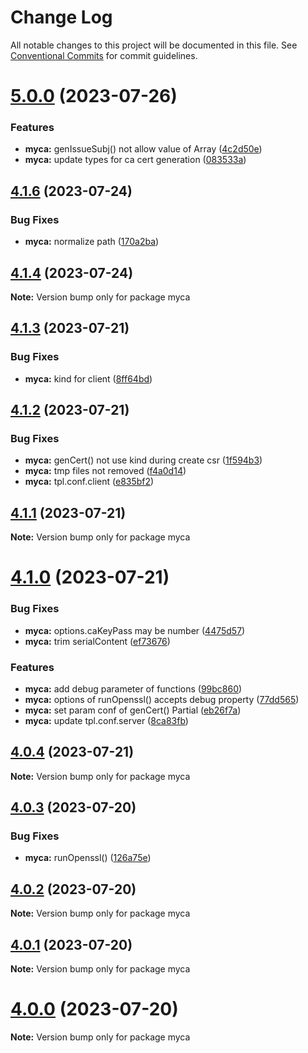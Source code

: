 # Change Log

All notable changes to this project will be documented in this file.
See [Conventional Commits](https://conventionalcommits.org) for commit guidelines.

# [5.0.0](https://github.com/waitingsong/node-myca/compare/v4.2.0...v5.0.0) (2023-07-26)


### Features

* **myca:** genIssueSubj() not allow value of Array ([4c2d50e](https://github.com/waitingsong/node-myca/commit/4c2d50eee1cefdbffe7d2050c5108b9bb5f04fe0))
* **myca:** update types for ca cert generation ([083533a](https://github.com/waitingsong/node-myca/commit/083533afb302827d26eaf7c3815f1035ad31637e))





## [4.1.6](https://github.com/waitingsong/node-myca/compare/v4.1.5...v4.1.6) (2023-07-24)


### Bug Fixes

* **myca:** normalize path ([170a2ba](https://github.com/waitingsong/node-myca/commit/170a2bae74fa5c99af270b527ee0337e094f0007))





## [4.1.4](https://github.com/waitingsong/node-myca/compare/v4.1.3...v4.1.4) (2023-07-24)

**Note:** Version bump only for package myca





## [4.1.3](https://github.com/waitingsong/node-myca/compare/v4.1.2...v4.1.3) (2023-07-21)


### Bug Fixes

* **myca:** kind for client ([8ff64bd](https://github.com/waitingsong/node-myca/commit/8ff64bdef05dc994b92507787aa021f36f45d8b1))





## [4.1.2](https://github.com/waitingsong/node-myca/compare/v4.1.1...v4.1.2) (2023-07-21)


### Bug Fixes

* **myca:** genCert() not use kind during create csr ([1f594b3](https://github.com/waitingsong/node-myca/commit/1f594b3570ea2e3ad1e3b691ba971359cfadab32))
* **myca:** tmp files not removed ([f4a0d14](https://github.com/waitingsong/node-myca/commit/f4a0d14aae62f7485853f66916ecdb7a00909455))
* **myca:** tpl.conf.client ([e835bf2](https://github.com/waitingsong/node-myca/commit/e835bf250f2a00317ecb4cee20ad9ad6b5fbcd5b))





## [4.1.1](https://github.com/waitingsong/node-myca/compare/v4.1.0...v4.1.1) (2023-07-21)

**Note:** Version bump only for package myca





# [4.1.0](https://github.com/waitingsong/node-myca/compare/v4.0.4...v4.1.0) (2023-07-21)


### Bug Fixes

* **myca:** options.caKeyPass may be number ([4475d57](https://github.com/waitingsong/node-myca/commit/4475d57a8d8561d51a12abdf0103b489d9a1b445))
* **myca:** trim serialContent ([ef73676](https://github.com/waitingsong/node-myca/commit/ef73676b9814991003fb5785e03ceaf69ea7498a))


### Features

* **myca:** add debug parameter of functions ([99bc860](https://github.com/waitingsong/node-myca/commit/99bc8603674354a49ea7383476b5e5ece89e6996))
* **myca:** options of runOpenssl() accepts debug property ([77dd565](https://github.com/waitingsong/node-myca/commit/77dd5659f6b75888053ec66e3dd681a4921ac869))
* **myca:** set param conf of genCert() Partial ([eb26f7a](https://github.com/waitingsong/node-myca/commit/eb26f7abc09e5a8c5c31d14b75ae722fd6132b4e))
* **myca:** update tpl.conf.server ([8ca83fb](https://github.com/waitingsong/node-myca/commit/8ca83fb5fe20d3c45c87a2a7339701bce8532efb))





## [4.0.4](https://github.com/waitingsong/node-myca/compare/v4.0.3...v4.0.4) (2023-07-21)

**Note:** Version bump only for package myca





## [4.0.3](https://github.com/waitingsong/node-myca/compare/v4.0.2...v4.0.3) (2023-07-20)


### Bug Fixes

* **myca:** runOpenssl() ([126a75e](https://github.com/waitingsong/node-myca/commit/126a75e6c0cd6ca8b99ec835a93e4b8fbb18c0cc))





## [4.0.2](https://github.com/waitingsong/node-myca/compare/v4.0.1...v4.0.2) (2023-07-20)

**Note:** Version bump only for package myca





## [4.0.1](https://github.com/waitingsong/node-myca/compare/v4.0.0...v4.0.1) (2023-07-20)

**Note:** Version bump only for package myca





# [4.0.0](https://github.com/waitingsong/node-myca/compare/v3.2.0...v4.0.0) (2023-07-20)

**Note:** Version bump only for package myca
